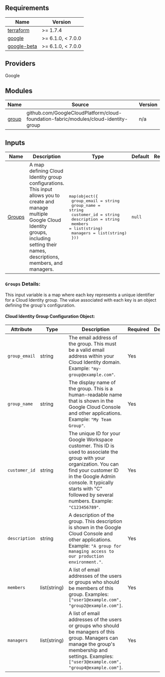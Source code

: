 ## Requirements

| Name | Version |
|------|---------|
| [terraform](#requirement_terraform) | >= 1.7.4 |
| [google](#requirement_google) | >= 6.1.0, < 7.0.0 |
| [google-beta](#requirement\_google-beta) | >= 6.1.0, < 7.0.0 |

## Providers

Google

## Modules

| Name | Source | Version |
|------|--------|---------|
| [group](main.tf#L1) | github.com/GoogleCloudPlatform/cloud-foundation-fabric/modules/cloud-identity-group | n/a |

## Inputs

| Name | Description | Type | Default | Required |
|------|-------------|------|---------|:--------:|
| [Groups](#input_Groups) | A map defining Cloud Identity group configurations. This input allows you to create and manage multiple Google Cloud Identity groups, including setting their names, descriptions, members, and managers. | <pre>map(object({<br/>    group_email = string<br/>    group_name  = string<br/>    customer_id = string<br/>    description = string<br/>    members     = list(string)<br/>    managers    = list(string)<br/>  }))</pre> | `null` | yes |

<a name="input_Groups"></a>

### `Groups` Details:

This input variable is a map where each key represents a unique identifier for a Cloud Identity group. The value associated with each key is an object defining the group's configuration.

#### Cloud Identity Group Configuration Object:

| Attribute    | Type     | Description                                                                                                                                                                                                                | Required | Default |
|--------------|----------|-----------------------------------------------------------------------------------------------------------------------------------------------------------------------------------------------------------------------------|----------|---------|
| `group_email`| string   | The email address of the group. This must be a valid email address within your Cloud Identity domain. Example: `"my-group@example.com"`.                                                                               | Yes      |         |
| `group_name` | string   | The display name of the group. This is a human-readable name that is shown in the Google Cloud Console and other applications. Example: `"My Team Group"`.                                                                 | Yes      |         |
| `customer_id`| string   | The unique ID for your Google Workspace customer. This ID is used to associate the group with your organization. You can find your customer ID in the Google Admin console.  It typically starts with "C" followed by several numbers. Example: `"C123456789"`. | Yes      |         |
| `description`| string   | A description of the group. This description is shown in the Google Cloud Console and other applications. Example: `"A group for managing access to our production environment."`.                                           | Yes      |         |
| `members`    | list(string) | A list of email addresses of the users or groups who should be members of this group. Examples: `["user1@example.com", "group2@example.com"]`.                                                                          | Yes      |         |
| `managers`   | list(string) | A list of email addresses of the users or groups who should be managers of this group. Managers can manage the group's membership and settings. Examples: `["user3@example.com", "group4@example.com"]`.                                                  | Yes      |         |
